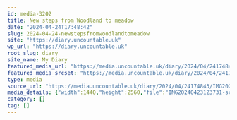 ```yaml
---
id: media-3202
title: New steps from Woodland to meadow
date: "2024-04-24T17:48:42"
slug: 2024-04-24-newstepsfromwoodlandtomeadow
site: "https://diary.uncountable.uk"
wp_url: "https://diary.uncountable.uk"
root_slug: diary
site_name: My Diary
featured_media_url: "https://media.uncountable.uk/diary/2024/04/24174843/IMG20240423123731-scaled.webp"
featured_media_srcset: "https://media.uncountable.uk/diary/2024/04/24174843/IMG20240423123731-169x300.webp 169w, https://media.uncountable.uk/diary/2024/04/24174843/IMG20240423123731-576x1024.webp 576w, https://media.uncountable.uk/diary/2024/04/24174843/IMG20240423123731-150x150.webp 150w, https://media.uncountable.uk/diary/2024/04/24174843/IMG20240423123731-360x640.webp 360w, https://media.uncountable.uk/diary/2024/04/24174843/IMG20240423123731-scaled.webp 1440w"
type: media
source_url: "https://media.uncountable.uk/diary/2024/04/24174843/IMG20240423123731-scaled.webp"
media_details: {"width":1440,"height":2560,"file":"IMG20240423123731-scaled.webp","filesize":751492,"sizes":{"medium":{"file":"IMG20240423123731-169x300.webp","width":169,"height":300,"filesize":21362,"mime_type":"image/webp","source_url":"https://media.uncountable.uk/diary/2024/04/24174843/IMG20240423123731-169x300.webp"},"large":{"file":"IMG20240423123731-576x1024.webp","width":576,"height":1024,"filesize":196660,"mime_type":"image/webp","source_url":"https://media.uncountable.uk/diary/2024/04/24174843/IMG20240423123731-576x1024.webp"},"thumbnail":{"file":"IMG20240423123731-150x150.webp","width":150,"height":150,"filesize":11140,"mime_type":"image/webp","source_url":"https://media.uncountable.uk/diary/2024/04/24174843/IMG20240423123731-150x150.webp"},"mobwidth":{"file":"IMG20240423123731-360x640.webp","width":360,"height":640,"filesize":87026,"mime_type":"image/webp","source_url":"https://media.uncountable.uk/diary/2024/04/24174843/IMG20240423123731-360x640.webp"},"full":{"file":"IMG20240423123731-scaled.webp","width":1440,"height":2560,"mime_type":"image/webp","source_url":"https://media.uncountable.uk/diary/2024/04/24174843/IMG20240423123731-scaled.webp"}},"image_meta":{"aperture":"0","credit":"","camera":"","caption":"","created_timestamp":"0","copyright":"","focal_length":"0","iso":"0","shutter_speed":"0","title":"","orientation":"0","keywords":[]},"original_image":"IMG20240423123731.webp"}
category: []
tag: []
---
```


